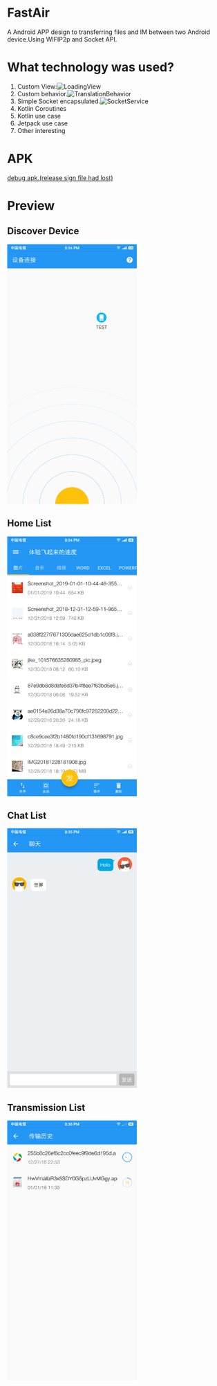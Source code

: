 # FastAir
A Android APP design to transferring files and IM between two Android device.Using WIFIP2p and Socket API.

# What technology was used?
1. Custom View:![LoadingView](https://github.com/hongui/FastAir/blob/master/app/src/main/java/com/mob/lee/fastair/view/LoadView.kt)
2. Custom behavior.![TranslationBehavior](https://github.com/hongui/FastAir/blob/master/app/src/main/java/com/mob/lee/fastair/view/TranslationBehavior.kt)
3. Simple Socket encapsulated.![SocketService](https://github.com/hongui/FastAir/blob/master/app/src/main/java/com/mob/lee/fastair/io/SocketService.kt)
4. Kotlin Coroutines
5. Kotlin use case
6. Jetpack use case
7. Other interesting

# APK
[debug apk.(release sign file had lost)](https://github.com/hongui/FastAir/blob/master/apk/app-debug.apk)

# Preview
## Discover Device

<img width="300" src="Screenshots/discover.png" alt="discover page" />

## Home List

<img width="300" src="Screenshots/list.png" alt="home list page" />

## Chat List

<img width="300" src="Screenshots/chat.png" alt="chat list page" />

## Transmission List

<img width="300" src="Screenshots/file.png" alt="transmission page" />
